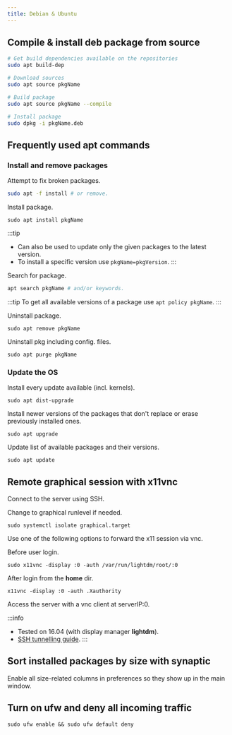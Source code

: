 ```yaml
---
title: Debian & Ubuntu
---
```


## Compile & install deb package from source

```bash
# Get build dependencies available on the repositories
sudo apt build-dep 
```
```bash
# Download sources
sudo apt source pkgName
```
```bash
# Build package
sudo apt source pkgName --compile
```
```bash
# Install package
sudo dpkg -i pkgName.deb
```

## Frequently used apt commands

### Install and remove packages

Attempt to fix broken packages.

```bash
sudo apt -f install # or remove.
```

Install package.

```
sudo apt install pkgName
```

:::tip
- Can also be used to update only the given packages to the latest version.
- To install a specific version use `pkgName=pkgVersion`.
:::

Search for package.

```bash
apt search pkgName # and/or keywords.
```

:::tip
To get all available versions of a package use `apt policy pkgName`.
:::

Uninstall package.

```
sudo apt remove pkgName
```

Uninstall pkg including config. files.

```
sudo apt purge pkgName
```

### Update the OS

Install every update available (incl. kernels).

```
sudo apt dist-upgrade
```

Install newer versions of the packages that don't replace or erase
previously installed ones.

```
sudo apt upgrade
```

Update list of available packages and their versions.

```
sudo apt update
```

## Remote graphical session with x11vnc

Connect to the server using SSH.

Change to graphical runlevel if needed.

```
sudo systemctl isolate graphical.target
```

Use one of the following options to forward the x11 session via vnc.

Before user login.

```
sudo x11vnc -display :0 -auth /var/run/lightdm/root/:0
```

After login from the **home** dir.

```
x11vnc -display :0 -auth .Xauthority
```

Access the server with a vnc client at serverIP:0.


:::info
- Tested on 16.04 (with display manager **lightdm**).
- [SSH tunnelling guide](https://github.com/LibVNC/x11vnc#tunnelling-x11vnc-via-ssh).
:::

## Sort installed packages by size with synaptic

Enable all size-related columns in preferences so they show up in the main window.

## Turn on ufw and deny all incoming traffic

```
sudo ufw enable && sudo ufw default deny
```
